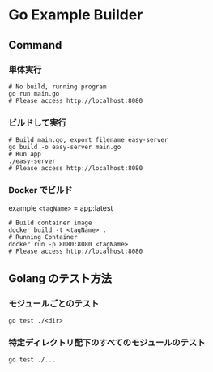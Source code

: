 # Go Example Builder

## Command

### 単体実行

```shell
# No build, running program
go run main.go
# Please access http://localhost:8080
```

### ビルドして実行

```shell
# Build main.go, export filename easy-server
go build -o easy-server main.go
# Run app
./easy-server
# Please access http://localhost:8080
```

### Docker でビルド

example `<tagName>` = app:latest

```shell
# Build container image
docker build -t <tagName> .
# Running Container
docker run -p 8080:8080 <tagName>
# Please access http://localhost:8080
```

## Golang のテスト方法

### モジュールごとのテスト

```shell
go test ./<dir>
```

### 特定ディレクトリ配下のすべてのモジュールのテスト

```shell
go test ./...